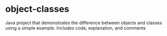 # object-classes
Java project that demonstrates the difference between objects and classes using a simple example. Includes code, explanation, and comments 
